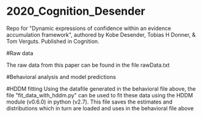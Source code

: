 # 2020_Cognition_Desender
Repo for "Dynamic expressions of confidence within an evidence accumulation framework", authored by Kobe Desender, Tobias H Donner, &amp; Tom Verguts. Published in Cognition.

#Raw data

The raw data from this paper can be found in the file rawData.txt

#Behavioral analysis and model predictions

#HDDM fitting 
Using the datafile generated in the behavioral file above, the file "fit_data_with_hddm.py" can be used to fit these data using the HDDM module (v0.6.0) in python (v2.7).
This file saves the estimates and distributions which in turn are loaded and uses in the behavioral file above
